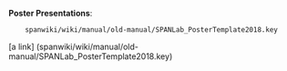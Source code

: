 <b>Poster Presentations</b>: 

        spanwiki/wiki/manual/old-manual/SPANLab_PosterTemplate2018.key
      
[a link] (spanwiki/wiki/manual/old-manual/SPANLab_PosterTemplate2018.key)
      

